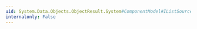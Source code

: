 ```yaml
---
uid: System.Data.Objects.ObjectResult.System#ComponentModel#IListSource#ContainsListCollection
internalonly: False
---
```

